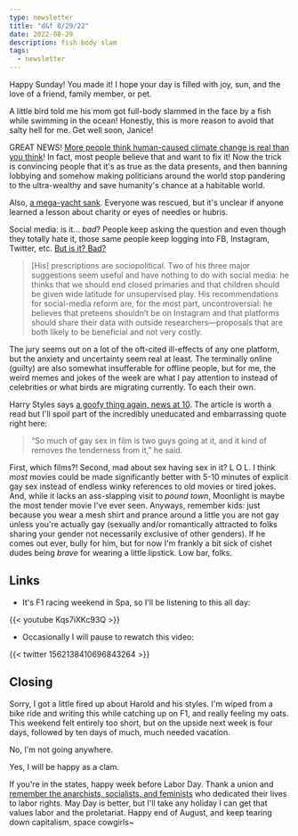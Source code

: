 ```yaml
---
type: newsletter
title: "d&f 8/29/22"
date: 2022-08-29
description: fish body slam
tags:
  - newsletter
---
```

Happy Sunday! You made it! I hope your day is filled with joy, sun, and the love of a friend, family member, or pet.

A little bird told me his mom got full-body slammed in the face by a fish while swimming in the ocean! Honestly, this is more reason to avoid that salty hell for me. Get well soon, Janice!

GREAT NEWS! [More people think human-caused climate change is real than you think](https://www.nature.com/articles/s41467-022-32412-y)! In fact, most people believe that and want to fix it! Now the trick is convincing people that it's as true as the data presents, and then banning lobbying and somehow making politicians around the world stop pandering to the ultra-wealthy and save humanity's chance at a habitable world.

Also, [a mega-yacht sank](https://jalopnik.com/watch-this-130-foot-megayacht-sink-off-the-coast-of-ita-1849445415). Everyone was rescued, but it's unclear if anyone learned a lesson about charity or eyes of needles or hubris.

Social media: is it... _bad_? People keep asking the question and even though they totally hate it, those same people keep logging into FB, Instagram, Twitter, etc. [But is it? Bad?](https://www.newyorker.com/culture/annals-of-inquiry/we-know-less-about-social-media-than-we-think)

> [His] prescriptions are sociopolitical. Two of his three major suggestions seem useful and have nothing to do with social media: he thinks that we should end closed primaries and that children should be given wide latitude for unsupervised play. His recommendations for social-media reform are, for the most part, uncontroversial: he believes that preteens shouldn’t be on Instagram and that platforms should share their data with outside researchers—proposals that are both likely to be beneficial and not very costly.

The jury seems out on a lot of the oft-cited ill-effects of any one platform, but the anxiety and uncertainty seem real at least. The terminally online (guilty) are also somewhat insufferable for offline people, but for me, the weird memes and jokes of the week are what I pay attention to instead of celebrities or what birds are migrating currently. To each their own.

Harry Styles says [a goofy thing again, news at 10](https://www.dazeddigital.com/music/article/56811/1/harry-styles-faces-backlash-for-comments-about-gay-sex-in-films-grindr). The article is worth a read but I'll spoil part of the incredibly uneducated and embarrassing quote right here:

> “So much of gay sex in film is two guys going at it, and it kind of removes the tenderness from it,” he said.

First, which films?! Second, mad about sex having sex in it? L O L. I think _most_ movies could be made significantly better with 5-10 minutes of explicit gay sex instead of endless winky references to old movies or tired jokes. And, while it lacks an ass-slapping visit to _pound town_, Moonlight is maybe the most tender movie I've ever seen. Anyways, remember kids: just because you wear a mesh shirt and prance around a little you are not gay unless you're actually gay (sexually and/or romantically attracted to folks sharing your gender not necessarily exclusive of other genders). If he comes out ever, bully for him, but for now I'm frankly a bit sick of cishet dudes being _brave_ for wearing a little lipstick. Low bar, folks.

## Links

- It's F1 racing weekend in Spa, so I'll be listening to this all day:

{{< youtube Kqs7iXKc93Q >}}

- Occasionally I will pause to rewatch this video:

{{< twitter 1562138410696843264 >}}

## Closing

Sorry, I got a little fired up about Harold and his styles. I'm wiped from a bike ride and writing this while catching up on F1, and really feeling my oats. This weekend felt entirely too short, but on the upside next week is four days, followed by ten days of much, much needed vacation. 

No, I'm not going anywhere.

Yes, I will be happy as a clam.

If you're in the states, happy week before Labor Day. Thank a union and [remember the anarchists, socialists, and feminists](https://en.wikipedia.org/wiki/Labor_Day) who dedicated their lives to labor rights. May Day is better, but I'll take any holiday I can get that values labor and the proletariat. Happy end of August, and keep tearing down capitalism, space cowgirls~